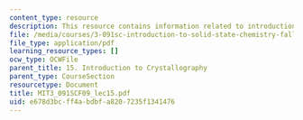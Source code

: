 ```yaml
---
content_type: resource
description: This resource contains information related to introduction to crystallography.
file: /media/courses/3-091sc-introduction-to-solid-state-chemistry-fall-2010/e678d3bcff4abdbfa8207235f1341476_MIT3_091SCF09_lec15.pdf
file_type: application/pdf
learning_resource_types: []
ocw_type: OCWFile
parent_title: 15. Introduction to Crystallography
parent_type: CourseSection
resourcetype: Document
title: MIT3_091SCF09_lec15.pdf
uid: e678d3bc-ff4a-bdbf-a820-7235f1341476
---
```

